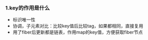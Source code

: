 ### 1.key的作用是什么

- 标识唯一性
- 协调，子元素对比：比较key值后比较tag，如果都相同，直接复用
- 用了fiber后更新都是链表，作用map的key值，方便获取fiber节点
